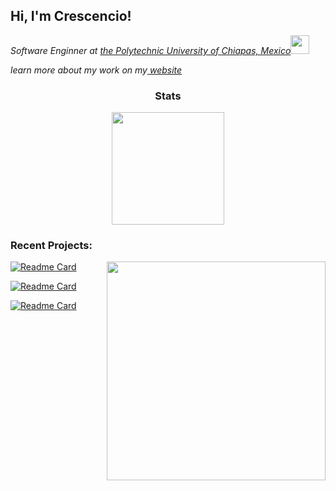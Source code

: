<h2> Hi, I'm Crescencio!</h2>



<p><em>Software Enginner at <a href="https://www.upchiapas.edu.mx/">the Polytechnic University of Chiapas, Mexico</a><img src="https://media.giphy.com/media/fYSnHlufseco8Fh93Z/giphy.gif" width="30"></br>

learn more about my work on my<a href="https://crescencs.github.io/portafolio/" target="_blank"> website</a>
</em></p>
<div align="center">
<h3>Stats</h3>
</div>

<div align="center">

  <img height="180em" src="https://github-readme-stats.vercel.app/api?username=Crescens-Henry&show_icons=true&theme=merko&include_all_commits=true&count_private=true" />
  
</div>

<div>
<h3>Recent Projects:</h3>

<img src="https://static.wikia.nocookie.net/dandadan/images/1/1f/Okarun_Infobox.png/revision/latest?cb=20221005193525" align="right" width="350">

<!--https://static.wikia.nocookie.net/dandadan/images/1/1f/Okarun_Infobox.png/revision/latest?cb=20221005193525-->

<!--https://vainkeurz.com/wp-content/uploads/2021/10/chel.png-->

<!--https://static.wikia.nocookie.net/jujutsu-kaisen/images/c/cc/Yuta_volunteers_to_enter_a_colony_first.png/revision/latest/scale-to-width-down/214?cb=20220221204804-->
<!--https://static.wikia.nocookie.net/fridaynightfunking/images/f/ff/DenjiIdle.gif/revision/latest?cb=20220529030344-->

<!--https://ae01.alicdn.com/kf/H2eeed74705a54abe88f0cc271aee8361t/Insignias-de-motosierra-para-hombre-broches-Kawaii-coleccionables-de-Anime-Denji-Makima-Aki-Hayakawa-Power-Pins.png_640x640.png-->
<div>

  
[![Readme Card](https://github-readme-stats.vercel.app/api/pin/?username=Crescens-Henry&repo=e-commerce&theme=merko)](https://github.com/Crescencs/e-commerce)

[![Readme Card](https://github-readme-stats.vercel.app/api/pin/?username=Crescens-Henry&repo=Rick-and-Morty-ApiRest&theme=merko)](https://github.com/Crescencs/Rick-and-Morty-ApiRest)

[![Readme Card](https://github-readme-stats.vercel.app/api/pin/?username=Crescens-Henry&repo=formulario&theme=merko)](https://github.com/Crescencs/formulario)
</div>
 </div>
